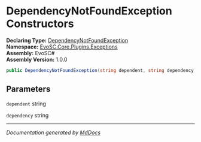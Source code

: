 ﻿<!--  
  <auto-generated>   
    The contents of this file were generated by a tool.  
    Changes to this file may be list if the file is regenerated  
  </auto-generated>   
-->

# DependencyNotFoundException Constructors

**Declaring Type:** [DependencyNotFoundException](../index.md)  
**Namespace:** [EvoSC.Core.Plugins.Exceptions](../../index.md)  
**Assembly:** EvoSC\#  
**Assembly Version:** 1.0.0

```csharp
public DependencyNotFoundException(string dependent, string dependency);
```

## Parameters

`dependent`  string

`dependency`  string

___

*Documentation generated by [MdDocs](https://github.com/ap0llo/mddocs)*
